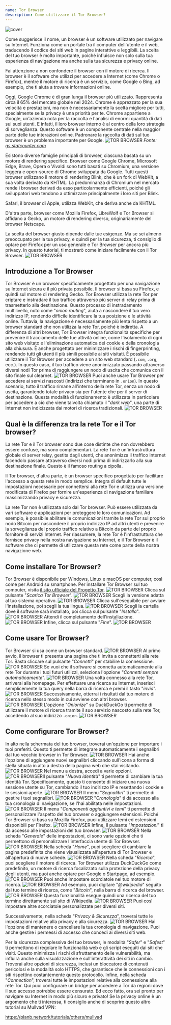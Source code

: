 ```yaml
---
name: Tor Browser
description: Come utilizzare il Tor Browser?
---
```

![cover](assets/cover.webp)

Come suggerisce il nome, un browser è un software utilizzato per navigare su Internet. Funziona come un portale tra il computer dell'utente e il web, traducendo il codice dei siti web in pagine interattive e leggibili. La scelta del tuo browser è molto importante, poiché influisce non solo sulla tua esperienza di navigazione ma anche sulla tua sicurezza e privacy online.

Fai attenzione a non confondere il browser con il motore di ricerca. Il browser è il software che utilizzi per accedere a Internet (come Chrome o Firefox), mentre il motore di ricerca è un servizio, come Google o Bing, ad esempio, che ti aiuta a trovare informazioni online.

Oggi, Google Chrome è di gran lunga il browser più utilizzato. Rappresenta circa il 65% del mercato globale nel 2024. Chrome è apprezzato per la sua velocità e prestazioni, ma non è necessariamente la scelta migliore per tutti, specialmente se la privacy è una priorità per te. Chrome appartiene a Google, un'azienda nota per la raccolta e l'analisi di enormi quantità di dati sui suoi utenti. E infatti, il loro browser interno è al centro della loro strategia di sorveglianza. Questo software è un componente centrale nella maggior parte delle tue interazioni online. Padronare la raccolta di dati sul tuo browser è un problema importante per Google.
![TOR BROWSER](assets/notext/01.webp)
*Fonte: [gs.statcounter.com](https://gs.statcounter.com/browser-market-share)*

Esistono diverse famiglie principali di browser, ciascuna basata su un motore di rendering specifico. Browser come Google Chrome, Microsoft Edge, Brave, Opera o Vivaldi sono tutti basati su Chromium, una versione leggera e open-source di Chrome sviluppata da Google. Tutti questi browser utilizzano il motore di rendering Blink, che è un fork di WebKit, a sua volta derivato da KHTML. La predominanza di Chromium nel mercato rende i browser derivati da esso particolarmente efficienti, poiché gli sviluppatori web tendono a ottimizzare principalmente i loro siti per Blink.

Safari, il browser di Apple, utilizza WebKit, che deriva anche da KHTML.

D'altra parte, browser come Mozilla Firefox, LibreWolf e Tor Browser si affidano a Gecko, un motore di rendering diverso, originariamente del browser Netscape.

La scelta del browser giusto dipende dalle tue esigenze. Ma se sei almeno preoccupato per la tua privacy, e quindi per la tua sicurezza, ti consiglio di optare per Firefox per un uso generale e Tor Browser per ancora più privacy. In questo tutorial, ti mostrerò come iniziare facilmente con il Tor Browser.
![TOR BROWSER](assets/notext/02.webp)

## Introduzione a Tor Browser

Tor Browser è un browser specificamente progettato per una navigazione su Internet sicura e il più privata possibile. Il browser si basa su Firefox, e quindi sul motore di rendering Gecko.
Tor Browser utilizza la rete Tor per criptare e instradare il tuo traffico attraverso più server di relay prima di trasmetterlo alla destinazione. Questo processo di instradamento multilivello, noto come "*onion routing*", aiuta a nascondere il tuo vero indirizzo IP, rendendo difficile identificare la tua posizione e le attività online. Tuttavia, la navigazione è necessariamente più lenta rispetto a un browser standard che non utilizza la rete Tor, poiché è indiretta.
A differenza di altri browser, Tor Browser integra funzionalità specifiche per prevenire il tracciamento delle tue attività online, come l'isolamento di ogni sito web visitato e l'eliminazione automatica dei cookie e della cronologia alla chiusura. È anche progettato per minimizzare i rischi di fingerprinting, rendendo tutti gli utenti il più simili possibile ai siti visitati.
È possibile utilizzare il Tor Browser per accedere a un sito web standard (`.com`, `.org`, ecc.). In questo caso, il tuo traffico viene anonimizzato passando attraverso diversi nodi Tor prima di raggiungere un nodo di uscita che comunica con il sito finale sul clearnet.
![TOR BROWSER](assets/notext/03.webp)
Puoi anche usare Tor Browser per accedere ai servizi nascosti (indirizzi che terminano in `.onion`). In questo scenario, tutto il traffico rimane all'interno della rete Tor, senza un nodo di uscita, garantendo totale privacy sia per l'utente che per il server di destinazione. Questa modalità di funzionamento è utilizzata in particolare per accedere a ciò che viene talvolta chiamato il "*dark web*", una parte di Internet non indicizzata dai motori di ricerca tradizionali.
![TOR BROWSER](assets/notext/04.webp)

## Qual è la differenza tra la rete Tor e il Tor browser?

La rete Tor e il Tor browser sono due cose distinte che non dovrebbero essere confuse, ma sono complementari. La rete Tor è un'infrastruttura globale di server relay, gestita dagli utenti, che anonimizza il traffico Internet facendolo passare attraverso diversi nodi prima di indirizzarlo alla sua destinazione finale. Questo è il famoso routing a cipolla.

Il Tor browser, d'altra parte, è un browser specifico progettato per facilitare l'accesso a questa rete in modo semplice. Integra di default tutte le impostazioni necessarie per connettersi alla rete Tor e utilizza una versione modificata di Firefox per fornire un'esperienza di navigazione familiare massimizzando privacy e sicurezza.

La rete Tor non è utilizzata solo dal Tor browser. Può essere utilizzata da vari software e applicazioni per proteggere le loro comunicazioni. Ad esempio, è possibile abilitare le comunicazioni tramite la rete Tor sul proprio nodo Bitcoin per nascondere il proprio indirizzo IP ad altri utenti e prevenire la sorveglianza del proprio traffico relativo a Bitcoin da parte del proprio fornitore di servizi Internet.
Per riassumere, la rete Tor è l'infrastruttura che fornisce privacy nella nostra navigazione su Internet, e il Tor Browser è il software che ci permette di utilizzare questa rete come parte della nostra navigazione web.

## Come installare Tor Browser?

Tor Browser è disponibile per Windows, Linux e macOS per computer, così come per Android su smartphone. Per installare Tor Browser sul tuo computer, visita [il sito ufficiale del Progetto Tor](https://www.torproject.org/).
![TOR BROWSER](assets/notext/05.webp)
Clicca sul pulsante "*Scarica Tor Browser*".
![TOR BROWSER](assets/notext/06.webp)
Scegli la versione adatta al tuo sistema operativo.
![TOR BROWSER](assets/notext/07.webp)
Clicca sull'eseguibile per avviare l'installazione, poi scegli la tua lingua.
![TOR BROWSER](assets/notext/08.webp)
Scegli la cartella dove il software sarà installato, poi clicca sul pulsante "*Installa*".
![TOR BROWSER](assets/notext/09.webp)
Attendi il completamento dell'installazione.
![TOR BROWSER](assets/notext/10.webp)
Infine, clicca sul pulsante "*Fine*".
![TOR BROWSER](assets/notext/11.webp)

## Come usare Tor Browser?

Tor Browser si usa come un browser standard.
![TOR BROWSER](assets/notext/12.webp)
Al primo avvio, il browser ti presenta una pagina che ti invita a connetterti alla rete Tor. Basta cliccare sul pulsante "*Connetti*" per stabilire la connessione.
![TOR BROWSER](assets/notext/13.webp)
Se vuoi che il software si connetta automaticamente alla rete Tor durante i tuoi futuri utilizzi, seleziona l'opzione "*Connetti sempre automaticamente*".
![TOR BROWSER](assets/notext/14.webp)
Una volta connesso alla rete Tor, arriverai alla homepage.
Per effettuare una ricerca su Internet, inserisci semplicemente la tua query nella barra di ricerca e premi il tasto "*invio*".
![TOR BROWSER](assets/notext/16.webp)
Successivamente, otterrai i risultati dal tuo motore di ricerca nello stesso modo in cui avviene con altri browser.
![TOR BROWSER](assets/notext/17.webp)
L'opzione "*Onionize*" su DuckDuckGo ti permette di utilizzare il motore di ricerca tramite il suo servizio nascosto sulla rete Tor, accedendo al suo indirizzo `.onion`.
![TOR BROWSER](assets/notext/18.webp)

## Come configurare Tor Browser?

In alto nella schermata del tuo browser, troverai un'opzione per importare i tuoi preferiti. Questo ti permette di integrare automaticamente i segnalibri dal tuo vecchio browser in Tor Browser.
![TOR BROWSER](assets/notext/19.webp)
Hai anche l'opzione di aggiungere nuovi segnalibri cliccando sull'icona a forma di stella situata in alto a destra della pagina web che stai visitando.
![TOR BROWSER](assets/notext/20.webp)
Nel menu a destra, accedi a varie opzioni.
![TOR BROWSER](assets/notext/21.webp)Il pulsante "*Nuova identità*" ti permette di cambiare la tua identità Tor. Specificamente, questo ti consente di iniziare una nuova sessione utente su Tor, cambiando il tuo indirizzo IP e resettando i cookie e le sessioni aperte.
![TOR BROWSER](assets/notext/22.webp)
Il menu "*Segnalibri*" ti permette di gestire i tuoi segnalibri.
![TOR BROWSER](assets/notext/23.webp)
"*Cronologia*" ti dà accesso alla tua cronologia di navigazione, se l'hai abilitata nelle impostazioni.
![TOR BROWSER](assets/notext/24.webp)
Il menu "*Componenti aggiuntivi e temi*" ti permette di personalizzare l'aspetto del tuo browser o aggiungere estensioni. Poiché Tor Browser si basa su Mozilla Firefox, puoi utilizzare temi ed estensioni disponibili per Firefox.
![TOR BROWSER](assets/notext/25.webp)
Infine, il pulsante "*Impostazioni*" ti dà accesso alle impostazioni del tuo browser.
![TOR BROWSER](assets/notext/26.webp)
Nella scheda "*Generale*" delle impostazioni, ci sono varie opzioni che ti permettono di personalizzare l'interfaccia utente di Tor Browser.
![TOR BROWSER](assets/notext/27.webp)
Nella scheda "*Home*", puoi scegliere di cambiare la pagina predefinita che viene visualizzata all'apertura di Tor Browser e all'apertura di nuove schede.
![TOR BROWSER](assets/notext/28.webp)
Nella scheda "*Ricerca*", puoi scegliere il motore di ricerca. Tor Browser utilizza DuckDuckGo come predefinito, un motore di ricerca focalizzato sulla protezione della privacy degli utenti, ma puoi anche optare per Google o Startpage, ad esempio.
![TOR BROWSER](assets/notext/29.webp)
Puoi anche impostare scorciatoie nel tuo motore di ricerca.
![TOR BROWSER](assets/notext/30.webp)
Ad esempio, puoi digitare "*@wikipedia*" seguito dal tuo termine di ricerca, come "*Bitcoin*", nella barra di ricerca del browser.
![TOR BROWSER](assets/notext/31.webp)
Questa funzionalità esegue quindi una ricerca del tuo termine direttamente sul sito di Wikipedia.
![TOR BROWSER](assets/notext/32.webp)
Puoi così impostare altre scorciatoie personalizzate per diversi siti.

Successivamente, nella scheda "*Privacy & Sicurezza*", troverai tutte le impostazioni relative alla privacy e alla sicurezza.
![TOR BROWSER](assets/notext/33.webp)
Hai l'opzione di mantenere o cancellare la tua cronologia di navigazione.
Puoi anche gestire i permessi di accesso che concedi ai diversi siti web.

Per la sicurezza complessiva del tuo browser, le modalità "*Safer*" e "*Safest*" ti permettono di regolare le funzionalità web e gli script eseguiti dai siti che visiti. Questo minimizza i rischi di sfruttamento delle vulnerabilità, ma influirà anche sulla visualizzazione e sull'interattività dei siti in cambio. Troverai altre opzioni di sicurezza, inclusi un bloccatore di contenuti pericolosi e la modalità solo HTTPS, che garantisce che le connessioni con i siti rispettino costantemente questo protocollo. Infine, nella scheda "*Connection*", troverai tutte le impostazioni relative alla connessione alla rete Tor. Qui puoi configurare un bridge per accedere a Tor da regioni dove il suo accesso potrebbe essere censurato. Ed ecco fatto, ora sei pronto per navigare su Internet in modo più sicuro e privato! Se la privacy online è un argomento che ti interessa, ti consiglio anche di scoprire questo altro tutorial su Mullvad VPN:

https://planb.network/tutorials/others/mullvad